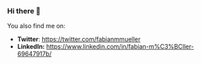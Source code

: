 ### Hi there 👋

You also find me on:
- **Twitter**: https://twitter.com/fabianmmueller
- **LinkedIn:** https://www.linkedin.com/in/fabian-m%C3%BCller-69647917b/
